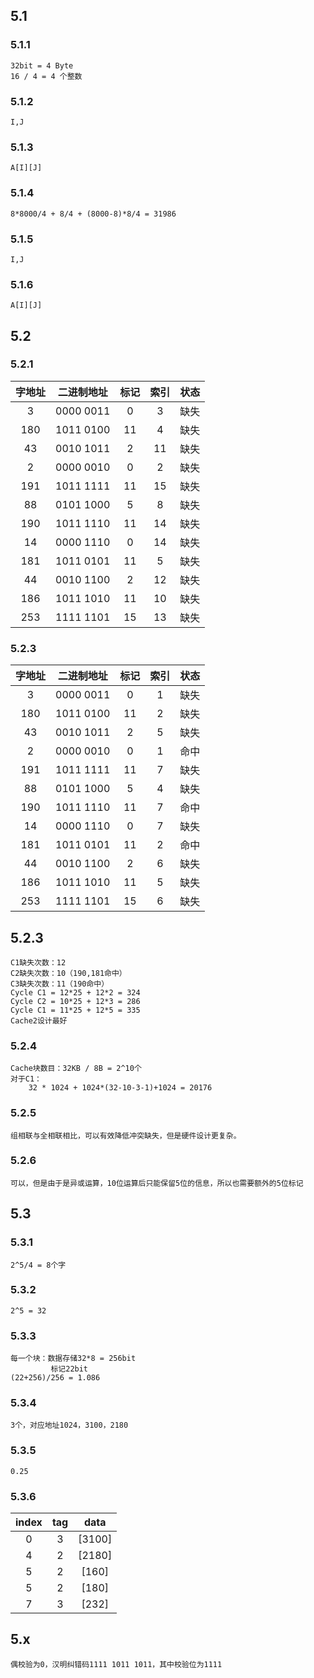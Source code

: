 ## 5.1
### 5.1.1
    32bit = 4 Byte
    16 / 4 = 4 个整数
### 5.1.2
    I,J
### 5.1.3
    A[I][J]
### 5.1.4
    8*8000/4 + 8/4 + (8000-8)*8/4 = 31986

### 5.1.5
    I,J
### 5.1.6
    A[I][J]


## 5.2
### 5.2.1
|字地址|二进制地址|标记|索引|状态|
|:-:|:-:|:-:|:-:|:-:|
|3|0000 0011|0|3|缺失|
|180|1011 0100|11|4|缺失|
|43|0010 1011|2|11|缺失|
|2|0000 0010|0|2|缺失|
|191|1011 1111|11|15|缺失|
|88|0101 1000|5|8|缺失|
|190|1011 1110|11|14|缺失|
|14|0000 1110|0|14|缺失|
|181|1011 0101|11|5|缺失|
|44|0010 1100|2|12|缺失|
|186|1011 1010|11|10|缺失|
|253|1111 1101|15|13|缺失|
### 5.2.3
|字地址|二进制地址|标记|索引|状态|
|:-:|:-:|:-:|:-:|:-:|
|3|0000 0011|0|1 |缺失|
|180|1011 0100|11|2|缺失|
|43|0010 1011|2|5|缺失|
|2|0000 0010|0|1|命中|
|191|1011 1111|11|7|缺失|
|88|0101 1000|5|4|缺失|
|190|1011 1110|11|7|命中|
|14|0000 1110|0|7|缺失|
|181|1011 0101|11|2|命中|
|44|0010 1100|2|6|缺失|
|186|1011 1010|11|5|缺失|
|253|1111 1101|15|6|缺失|

## 5.2.3
    C1缺失次数：12
    C2缺失次数：10（190,181命中）
    C3缺失次数：11（190命中）
    Cycle C1 = 12*25 + 12*2 = 324
    Cycle C2 = 10*25 + 12*3 = 286
    Cycle C1 = 11*25 + 12*5 = 335
    Cache2设计最好

### 5.2.4
    Cache块数目：32KB / 8B = 2^10个
    对于C1：
        32 * 1024 + 1024*(32-10-3-1)+1024 = 20176

### 5.2.5
    组相联与全相联相比，可以有效降低冲突缺失，但是硬件设计更复杂。

### 5.2.6
    可以，但是由于是异或运算，10位运算后只能保留5位的信息，所以也需要额外的5位标记

## 5.3
### 5.3.1
    2^5/4 = 8个字
### 5.3.2
    2^5 = 32
### 5.3.3
    每一个块：数据存储32*8 = 256bit
             标记22bit
    (22+256)/256 = 1.086
### 5.3.4 
    3个，对应地址1024，3100，2180

### 5.3.5
    0.25
### 5.3.6
|index|tag|data|
|:-:|:-:|:-:|
|0|3|[3100]|
|4|2|[2180]|
|5|2|[160]|
|5|2|[180]|
|7|3|[232]|

## 5.x
    偶校验为0，汉明纠错码1111 1011 1011，其中校验位为1111

